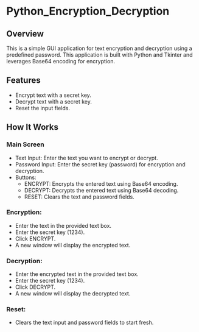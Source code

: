 ﻿# Python_Encryption_Decryption

## Overview

This is a simple GUI application for text encryption and decryption using a predefined password. This application is built with Python and Tkinter and leverages Base64 encoding for encryption.

## Features

- Encrypt text with a secret key.
- Decrypt text with a secret key.
- Reset the input fields.

## How It Works

### Main Screen

- Text Input: Enter the text you want to encrypt or decrypt.
- Password Input: Enter the secret key (password) for encryption and decryption.
- Buttons:
  - ENCRYPT: Encrypts the entered text using Base64 encoding.
  - DECRYPT: Decrypts the entered text using Base64 decoding.
  - RESET: Clears the text and password fields.

### Encryption:

- Enter the text in the provided text box.
- Enter the secret key (1234).
- Click ENCRYPT.
- A new window will display the encrypted text.

### Decryption:

- Enter the encrypted text in the provided text box.
- Enter the secret key (1234).
- Click DECRYPT.
- A new window will display the decrypted text.

### Reset:

- Clears the text input and password fields to start fresh.
